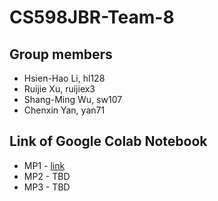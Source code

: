 # CS598JBR-Team-8

## Group members
- Hsien-Hao Li, hl128
- Ruijie Xu, ruijiex3
- Shang-Ming Wu, sw107
- Chenxin Yan, yan71

## Link of Google Colab Notebook
- MP1 - [link](https://colab.research.google.com/drive/1GbaTPyNbXkUZcW8kFmuoX9E0gp6scRGG#scrollTo=zkGqEmtO7pJl)
- MP2 - TBD
- MP3 - TBD
